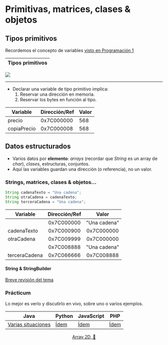 # Primitivas, matrices, clases & objetos

## Tipos primitivos

Recordemos el concepto de variables [visto en Programación 1](https://github.com/mmasias/23-24-prg1/blob/main/temario/variables.md)

|Tipos primitivos|
|-|
<img src="https://raw.githubusercontent.com/mmasias/23-24-prg1/e6aa945f3bbb90999a22d0894d17f021309bb156/imagenes/modelosUML/tiposPrimitivos.svg" />

---

- Declarar una variable de tipo primitivo implica:
  1. Reservar una dirección en memoria.
  1. Reservar los bytes en función al tipo.

<div align=center>

|Variable|Dirección/Ref|Valor|
|-|-|-|
precio|0x7C000000|568
copiaPrecio|0x7C000008|568

</div>

## Datos estructurados


- Varios datos por **elemento**: *arrays* (recordar que *String* es un array de *char*), *clases*, estructuras, conjuntos.
- Aquí las variables guardan una dirección (o referencia), no un valor.

### Strings, matrices, clases & objetos...

```java
String cadenaTexto = "Una cadena";
String otraCadena = cadenaTexto;
String terceraCadena = "Una cadena";
```

<div align=center>

|Variable|Dirección/Ref|Valor|
|-|:-:|:-:|
||0x7C000000|"Una cadena"|
cadenaTexto|0x7C000900|0x7C000000
otraCadena|0x7C009999|0x7C000000
||0x7C008888|"Una cadena"|
terceraCadena|0x7C066666|0x7C008888

</div>

#### String & StringBuilder

[Breve revisión del tema](stringStringBuilder.md)

### Prácticum

Lo mejor es verlo y discutirlo en vivo, sobre uno o varios ejemplos.

<div align=center>

|Java|Python|JavaScript|PHP
|-|-|-|-|
|[Varias situaciones](/src/Tema001/Tema001.java)|[Ídem](/src/Tema001/Tema001.py)|[Ídem](/src/Tema001/Tema001.js)|[Ídem](/src/Tema001/Tema001.php)
[Array 2D, 🤔](/src/Tema001/Tema001Arrays2D.java)

</div>

